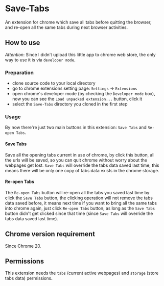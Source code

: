 # Save-Tabs
An extension for chrome which save all tabs before quitting the browser, and re-open all the same tabs during next browser activities.

## How to use
*Attention*:  Since I didn't upload this little app to chrome web store, the only way to use it is via `developer mode`.
### Preparation
- clone source code to your local directory
- go to chrome extensions setting page: `Settings` -> `Extensions`
- open chrome's developer mode (by checking the `Developer mode` box), now you can see the `Load unpacked extension...` button, click it
- select the `Save-Tabs` directory you cloned in the first step

### Usage
By now there're just two main buttons in this extension: `Save Tabs` and `Re-open Tabs`.
#### Save Tabs
Save all the opening tabs current in use of chrome, by click this button, all the urls will be saved, so you can quit chrome without worry about the webpages get lost. `Save Tabs` will override the tabs data saved last time, this means there will be only one copy of tabs data exists in the chrome storage.
#### Re-open Tabs
The `Re-open Tabs` button will re-open all the tabs you saved last time by click the `Save Tabs` button, the clicking operation will not remove the tabs data saved before, it means next time if you want to bring all the same tabs into chrome again, just click `Re-open Tabs` button, as long as the `Save Tabs` button didn't get clicked since that time (since `Save Tabs` will override the tabs data saved last time).
## Chrome version requirement
Since Chrome 20.
## Permissions
This extension needs the `tabs` (current active webpages) and `storage` (store tabs data) permissions.

